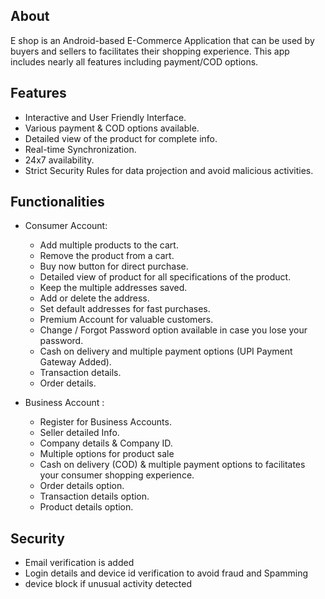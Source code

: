 ## About
E shop is an Android-based E-Commerce Application that can be used by buyers and sellers to facilitates their shopping experience. This app includes nearly all features including payment/COD options.


## Features
- Interactive and User Friendly Interface.
- Various payment & COD options available.
- Detailed view of the product for complete info.
- Real-time Synchronization.
- 24x7 availability.
- Strict Security Rules for data projection and avoid malicious activities.

## Functionalities
* Consumer Account:

    - Add multiple products to the cart.
    - Remove the product from a cart.
    - Buy now button for direct purchase.
    - Detailed view of product for all specifications of the product.
    - Keep the multiple addresses saved.
    - Add or delete the address.
    - Set default addresses for fast purchases.
    - Premium Account for valuable customers.
    - Change / Forgot Password option available in case you lose your password.
    - Cash on delivery and multiple payment options (UPI Payment Gateway Added).
    - Transaction details.
    - Order details.

* Business Account :

    - Register for Business Accounts.
    - Seller detailed Info.
    - Company details & Company ID.
    - Multiple options for product sale
    - Cash on delivery (COD) & multiple payment options to facilitates your consumer shopping experience.
    - Order details option.
    - Transaction details option.
    - Product details option.


## Security

- Email verification is added
- Login details and device id verification to avoid fraud and Spamming
- device block if unusual activity detected